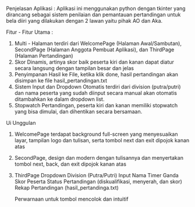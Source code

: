 Penjelasan Aplikasi :
Aplikasi ini menggunakan python dengan tkinter yang dirancang sebagai sistem penilaian dan pemantauan pertandingan untuk bela diiri yang dilakukan dengan 2 lawan yaitu pihak AO dan Aka.

Fitur - Fitur Utama :
1. Multi - Halaman terdiri dari WelcomePage (Halaman Awal/Sambutan), SecondPage (Halaman Anggota Pembuat Aplikasi), dan ThirdPage (Halaman Pertandingan)
2. Skor Dinamis, artinya skor baik peserta kiri dan kanan dapat diatur secara langsung dengan tampilan besar dan jelas
3. Penyimpanan Hasil ke File, ketika klik done, hasil pertandingan akan disimpan ke file hasil_pertandingan.txt
4. Sistem Input dan Dropdown Otomatis terdiri dari division (putra/putri) dan nama peserta yang sudah diinput secara manual akan otomatis ditambahkan ke dalam dropdown list.
5. Stopwatch Pertandingan, peserta kiri dan kanan memiliki stopwatch yang bisa dimulai, dan dihentikan secara bersamaan.

Ui Unggulan
1. WelcomePage terdapat background full-screen yang menyesuaikan layar, tampilan logo dan tulisan, serta tombol next dan exit dipojok kanan atas
2. SecondPage, design dan modern dengan tulisannya dan menyertakan tombol next, back, dan exit dipojok kanan atas
3. ThirdPage
   Dropdown Division (Putra/Putri)
   Input Nama
   Timer Ganda
   Skor Peserta
   Status Pertandingan (diskualifikasi, menyerah, dan skor)
   Rekap Pertandingan (hasil_pertandinga.txt)

   Perwarnaan untuk tombol mencolok dan intuitif
